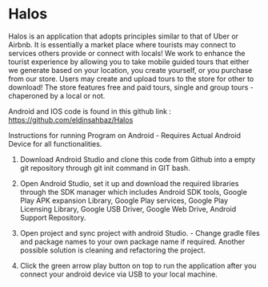 # Halos
Halos is an application that adopts principles similar to that of Uber or Airbnb. It is essentially a market place where tourists may connect to services others provide or connect with locals! We work to enhance the tourist experience by allowing you to take mobile guided tours that either we generate based on your location, you create yourself, or you purchase from our store. Users may create and upload tours to the store for other to download! The store features free and paid tours, single and group tours - chaperoned by a local or not.   

Android and IOS code is found in this github link : https://github.com/eldinsahbaz/Halos

Instructions for running Program on Android - Requires Actual Android Device for all functionalities.

1. Download Android Studio and clone this code from Github into a empty git repository through git init command in GIT bash.

2. Open Android Studio, set it up and download the required libraries through the SDK manager which includes
    Android SDK tools, Google Play APK expansion Library, Google Play services, Google Play Licensing Library,
	Google USB Driver, Google Web Drive, Android Support Repository.

3. Open project and sync project with android Studio. - Change gradle files and package names
   to your own package name if required. Another possible solution is cleaning and refactoring the project.

4. Click the green arrow play button on top to run the application after you connect your android device
via USB to your local machine. 
